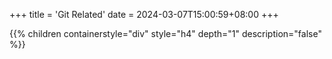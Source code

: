 +++
title = 'Git Related'
date = 2024-03-07T15:00:59+08:00
+++

{{% children containerstyle="div" style="h4" depth="1" description="false" %}}